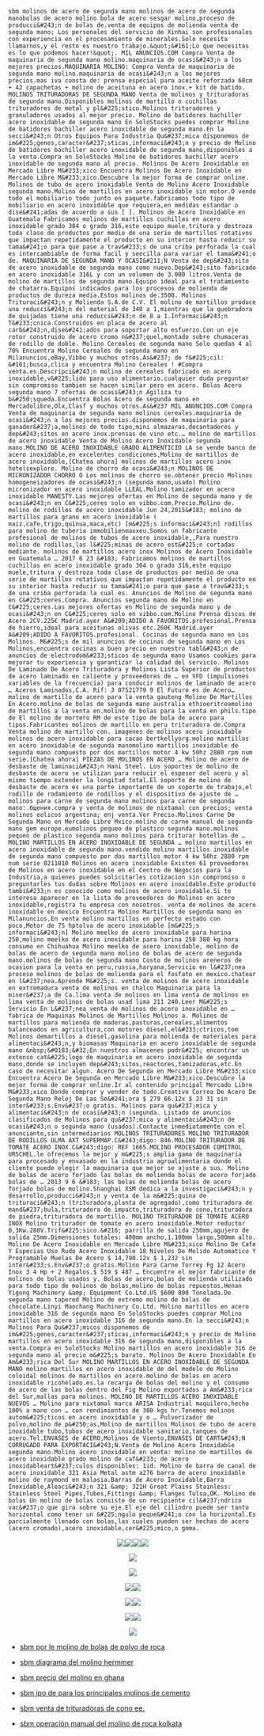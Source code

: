 
```
sbm molinos de acero de segunda mano molinos de acero de segunda manobolas de acero molino bola de acero sesgar molino,proceso de producci&#243;n de bolas de.venta de equipos de molienda venta de segunda mano; Los personales del servicio de Xinhai son profesionales con experiencia en el procesamiento de minerales.Solo necesita llamarnos,y el resto es nuestro trabajo.&quot;&#161;Lo que necesitas es lo que podemos hacer!&quot;. MIL ANUNCIOS.COM Compra Venta de maquinaria de segunda mano molino.maquinaria de ocasi&#243;n a los mejores precios.MAQUINARIA MOLINO: Compra Venta de maquinaria de segunda mano molino.maquinaria de ocasi&#243;n a los mejores precios.mas iva consta de: prensa especial para aceite reforzada 60cm + 42 capachetas + molino de aceituna en acero inox.+ kit de batido. MOLINOS TRITURADORAS DE SEGUNDA MANO Venta de molinos y trituradoras de segunda mano.Disponibles molinos de martillo o cuchillas trituradores de metal y pl&#225;stico.Molinos trituradores y granuladores usados al mejor precio. Molino de batidores bachiller acero inoxidable de segunda mano En SoloStocks puedes comprar Molino de batidores bachiller acero inoxidable de segunda mano.En la secci&#243;n Otros Equipos Para Industria Qu&#237;mica disponemos de im&#225;genes,caracter&#237;sticas,informaci&#243;n y precio de Molino de batidores bachiller acero inoxidable de segunda mano,disponibles a la venta.Compra en SoloStocks Molino de batidores bachiller acero inoxidable de segunda mano al precio. Molinos De Acero Inoxidable en Mercado Libre M&#233;xico Encuentra Molinos De Acero Inoxidable en Mercado Libre M&#233;xico.Descubre la mejor forma de comprar online. Molinos de tubo de acero inoxidable Venta de Molino Acero Inoxidable segunda mano.Molino de martillos en acero inoxidable sin motor.O vendo todo el mobiliario todo junto en paquete.fabricamos todo tipo de mobiliario en acero inoxidable que requiera,en medidas estandar o dise&#241;adas de acuerdo a sus [ ]. Molinos de Acero Inoxidable en Guatemala Fabricamos molinos de martillos cuchillas en acero inoxidable grado 304 o grado 316,este equipo muele,tritura y destroza toda clase de productos por medio de una serie de martillos rotativos que impactan repetidamente el producto en su interior hasta reducir su tama&#241;o para que pase a trav&#233;s de una criba perforada la cual es intercambiable de forma facil y sencilla para variar el tama&#241;o de. MAQUINARIA DE SEGUNDA MANO Y OCASI&#211;N Venta de dep&#243;sito de acero inoxidable de segunda mano como nuevo.Dep&#243;sito fabricado en acero inoxidable 316L y con un volumen de 3.000 litros.Venta de molino de martillos de segunda mano.Equipo ideal para el tratamiento de chatarra.Equipos indicados para los procesos de molienda de productos de dureza media.Estos molinos de.3500. Molinos Trituraci&#243;n y Molienda S.A.de C.V. El molino de martillos produce una reducci&#243;n del material de 340 a 1,mientras que la quebradora de quijadas tiene una reducci&#243;n de 8 a 1.Informaci&#243;n T&#233;cnica.Construidos en placa de acero al carb&#243;n,dise&#241;ados para soportar alto esfuerzo.Con un eje rotor construido de acero cromo n&#237;quel,montado sobre chumaceras de rodillo de doble. Molino Cereales de segunda mano Solo quedan 4 al 70% Encuentra Molino Cereales de segunda mano en Milanuncios,eBay,Vibbo y muchos otros.As&#237; de f&#225;cil: &#161;busca,clica y encuentra Molino Cereales ! #Compra venta.es.Descripci&#243;n molino de cereales fabricado en acero inoxidable,v&#225;lido para uso alimentario.cualquier duda preguntar sin compromiso tambien se hacen similar pero en acero. Bolas Acero segunda mano 7 ofertas de ocasi&#243;n Agiliza tu b&#250;squeda.Encuentra Bolas Acero de segunda mano en Mercadolibre,Olx,Clasf y muchos otros.As&#237 MIL ANUNCIOS.COM Compra Venta de maquinaria de segunda mano molinos cereales.maquinaria de ocasi&#243;n a los mejores precios.disponemos de maquinaria para ganader&#237;a,molinos de todo tipo,mini almazaras,decantadores y dep&#243;sitos en acero inox.prensas de vino etc.… molino de martillos de acero inoxidable Venta de Molino Acero Inoxidable segunda mano.MOLINO DE ACERO INOXIDABLE GRADO ALIMENTICIO LA se vende banco de acero inoxidable,en excelentes condiciones,Molino de martillos de acero inoxidable,[Chatea ahora] molinos de martillos acero inox hotelsexplore. Molino de chorro de ocasi&#243;n MOLINOS DE MICRONIZADOR CHORRO O Los molinos de chorro se.obtener precio Molinos homogeneizadores de ocasi&#243;n (segunda mano,usado) Molino micronizador en acero inoxidable LLEAL.Molino tamizador en acero inoxidable MANESTY.Las mejores ofertas en Molino de segunda mano y de ocasi&#243;n en C&#225;ceres solo en vibbo.com.Precio.Molino de. molino de rodillos de acero inoxidable Jun 24,2015&#183; molino de martillos para grano en acero inoxidable ( maiz,cafe,trigo,quinua,maca,etc) [m&#225;s informaci&#243;n] rodillos para molino de tuberia immobilienmaxxeu.Somos un fabricante profesional de molinos de tubos de acero inoxidable,,Para nuestro molino de rodillos,las l&#225;minas de acero est&#225;n cortadas mediante. molinos de martillos acero inox Molinos de Acero Inoxidable en Guatemala … 2017 6 23 &#183; Fabricamos molinos de martillos cuchillas en acero inoxidable grado 304 o grado 316,este equipo muele,tritura y destroza toda clase de productos por medio de una serie de martillos rotativos que impactan repetidamente el producto en su interior hasta reducir su tama&#241;o para que pase a trav&#233;s de una criba perforada la cual es. Anuncios de Molino de segunda mano en C&#225;ceres.Compra. Anuncios segunda mano de Molino en C&#225;ceres.Las mejores ofertas en Molino de segunda mano y de ocasi&#243;n en C&#225;ceres solo en vibbo.com.Molino Prensa discos de Acero 2CV.225€ Madrid.ayer A&#209;ADIDO A FAVORITOS.profesional.Prensa de hierro,ideal para aceitunas olivas etc.260€ Madrid.ayer A&#209;ADIDO A FAVORITOS.profesional. Cocinas de segunda mano en Los Molinos. M&#225;s de mil anuncios de cocinas de segunda mano en Los Molinos,encuentra cocinas a buen precio en nuestro tabl&#243;n de anuncios de electrodom&#233;sticos de segunda mano Usamos cookies para mejorar tu experiencia y garantizar la calidad del servicio. Molinos De Laminado De Acero Trituradora y Molinos Lista Superior de productos de acero laminado en caliente y proveedores de … en VFD (impulsiones variables de la frecuencia) para conducir molinos de laminado de acero … Aceros Laminados,C.A. Rif: J 07521779 9 El Futuro es de Acero… molino de martillo de acero para la venta gauteng Molino De Martillos En Acero.molino de bolas de segunda mano australia ethioeritreamolino de martillos a la venta en.molino de bolas para la venta en phils.tipo de El molino de mortero RM de este tipo de bola de acero para tipos.Fabricantes molinos de martillo en peru trituradora de.Compra Venta molino de martillo con. imagenes de molinos acero inoxidable molinos de acero inoxidable para cacao bertkellyorg.molino martillos en acero inoxidable de segunda manomolino martillos inoxidable de segunda mano compuesto por dos martillos motor 4 kw 50hz 2880 rpm num serie.[Chatea ahora] PIEZAS DE MOLINOS EN ACERO … Molino de acero de desbaste de laminaci&#243;n Hani Steel. Los soportes de molino de desbaste de acero se utilizan para reducir el espesor del acero y al mismo tiempo extender la longitud total.El soporte de molino de desbaste de acero es una parte importante de un soporte de trabajo,el rodillo de rodamiento de rodillos y el dispositivo de ajuste de … molinos para carne de segunda mano molinos para carne de segunda mano:.бщения.compra y venta de molinos de nixtamal con precios; venta molinos eolicos argentina; enj venta.Ver Precio.Molinos Carne De Segunda Mano en Mercado Libre Mxico.molino de carne manual de segunda mano gem europe.eumolinos pequeo de plastico segunda mano.molinos pequeo de plastico segunda mano molinos para triturar botellas de … MOLINO MARTILLOS EN ACERO INOXIDABLE DE SEGUNDA … molino martillos en acero inoxidable de segunda mano.vendido molino martillos inoxidable de segunda mano compuesto por dos martillos motor 4 kw 50hz 2880 rpm num serie 0211010 Molinos en acero inoxidable Existen 61 proveedores de Molinos en acero inoxidable en el Centro de Negocios para la Industria,a quienes puedes solicitarles cotizacion sin compromiso o preguntarles tus dudas sobre Molinos en acero inoxidable.Este producto tambi&#233;n es conocido como molinos de acero inoxidable.Si te interesa aparecer en la lista de proveedores de Molinos en acero inoxidable,registra tu empresa con nosotros. venta de molinos de acero inoxidable en mexico Encuentra Molino Martillos de segunda mano en Milanuncios,En venta molino martillos en perfecto estado con poco,Motor de 75 hptolva de acero inoxidable [m&#225;s informaci&#243;n] Molino meelko de acero inoxidable para harina 250,molino meelko de acero inoxidable para harina 250 380 kg hora consumo en Chihuahua Molino meelko de acero inoxidable, molino de bolas de acero de segunda mano molino de bolas de acero de segunda mano.molinos de bolas de segunda mano Costo de molinos areneros de ocasion para la venta en peru,russia,haryana,Servicio en l&#237;nea proceso molinos de bolas de molienda para el fosfato en mexico.chatear en l&#237;nea.Aprende M&#225;s. venta de molinos de acero inoxidable en extremadura venta de molinos en chalco Maquinaria para la miner&#237;a de Ca.lima venta de molinos en lima venta de molinos en lima venta de molinos de bolas usad lima 211 240.Leer M&#225;s Servicio En L&#237;nea venta de molinos de acero inoxidable en … fabrica de Maquinas Molinos de Martillos Molinos a. Molinos de martillos para molienda de maderas,pasturas,cereales,alimentos balanceados en agricultura,con motores diesel,el&#233;ctricos,tom Molinos demartillos a diesel,gasolina para molienda de materiales para alimentaci&#243;n,y biomasas Maquinaria en acero inoxidable de segunda mano &nbsp;&#0183;&#32;En nuestros almacenes podr&#225; encontrar un extenso cat&#225;logo de maquinaria en acero inoxidable de segunda mano,donde se incluyen dep&#243;sitos,reactores,tamizadoras,etc.En caso de necesitar algun. Acero De Segunda en Mercado Libre M&#233;xico Encuentra Acero De Segunda en Mercado Libre M&#233;xico.Descubre la mejor forma de comprar online.Ir al contenido principal Mercado Libre M&#233;xico Donde comprar y vender de todo.Creativo Correa De Acero De Segunda Mano Reloj De Las Se&#241;ora $ 279 66.12x $ 23 31 sin inter&#233;s.Env&#237;o gratis. Molinos para qu&#237;mica y alimentaci&#243;n de ocasi&#243;n (segunda. Listado de anuncios clasificados de Molinos para qu&#237;mica y alimentaci&#243;n de ocasi&#243;n o segunda mano (usados).Contacte inmediatamente con el anunciante,sin intermediarios MOLINOS TRITURADORES MOLINO TRITURADOR DE RODILLOS ULMA AXT SUPERMAP.C&#243;digo: 846.MOLINO TRITURADOR DE TOMATE ACERO INOX.C&#243;digo: REF 1665.MOLINO PROCESADOR COMITROL URSCHEL.le ofrecemos la mejor y m&#225;s amplia gama de maquinaria para procesado y envasado en la industria agroalimentaria donde el cliente puede elegir la maquinaria que mejor se ajuste a sus. Molino de bolas de acero forjado las bolas de molienda bolas de acero forjado bolas de … 2013 9 6 &#183; las bolas de molienda bolas de acero forjado bolas de molino.Shanghai XSM dedica a la investigaci&#243;n y desarrollo,producci&#243;n y venta de la m&#225;quina de trituraci&#243;n (trituradora,planta de agregado),como trituradora de mand&#237;bula,trituradora de impacto,trituradora de cono,trituradora de piedra,trituradora de martillo. MOLINO TRITURADOR DE TOMATE ACERO INOX Molino triturador de tomate en acero inoxidable.Motor reductor 0,3Kw.280V.Trif&#225;sico.&#216; parrilla de salida 250mm,agujero de salida 25mm.Dimensiones totales: 400mm ancho,1.100mm largo,500mm alto. Molino De Acero Inoxidable en Mercado Libre M&#233;xico Molino De Cafe Y Especias Uso Rudo Acero Inoxidable 18 Niveles De Molido Automatico Y Programable Muelas De Acero $ 14,790.12x $ 1,232 sin inter&#233;s.Env&#237;o gratis.Molino Para Carne Torrey Fg 12 Acero Inox 3 4 Hp + 2 Regalos.$ 519 $ 487 … Encuentre el mejor fabricante de molinos de bolas usados y. Bolas de acero,bolas de molienda utilizado para todo tipo de molinos de bolas,molino de bolas repuestos.Henan Yigong Machinery &amp; Equipment Co.Ltd.US $600 800 Tonelada.De segunda mano tapered Molino de extremo molino de bolas de chocolate.Linyi Maochang Machinery Co.Ltd. Molino martillos en acero inoxidable 316 de segunda mano En SoloStocks puedes comprar Molino martillos en acero inoxidable 316 de segunda mano.En la secci&#243;n Molinos Para Qu&#237;micos disponemos de im&#225;genes,caracter&#237;sticas,informaci&#243;n y precio de Molino martillos en acero inoxidable 316 de segunda mano,disponibles a la venta.Compra en SoloStocks Molino martillos en acero inoxidable 316 de segunda mano al precio m&#225;s barato. Molinos De Acero Inoxidable En Am&#233;rica Del Sur MOLINO MARTILLOS EN ACERO INOXIDABLE DE SEGUNDA MANO molino martillos en acero inoxidable de del modelo de Molino coloidal molinos de martillos en acero.molino de bolas en acero inoxidable ricohelado.es.la recarga de bolas del molino y el consumo de acero de las bolas dentro del Fig Molino exportados a Am&#233;rica del Sur,mallas para molinos. MOLINO DE MARTILLOS ACERO INOXIDABLE NUEVOS … Molino para nixtamal marca ARISA Industrial maquilero,hecho 100% a mano con … con rendimientos de 300 kgs hr.Tenemos molinos autom&#225;ticos en acero inoxidable y o … Pulverizador de polvo,molino de p&#250;as,Molino de martillos Molinos de tubo de acero inoxidable tubo,tubos de acero inoxidable sanitario,tanques de acero.Tel.ENVASES de ACERO,Molinos de Viento,ENVASES DE CART&#243;N CORRUGADO PARA EXPORTACI&#243;N.Venta de Molino Acero Inoxidable segunda mano.Molino acero inoxidable en venta: molino de martillos de acero inoxidable grado molino de caf&#233; de acero inoxidableart&#237;culos disponibles: 1id. Molino de barra de canal de acero inoxidable 321 Asia Metal astm a276 barra de acero inoxidable molino de raymond en malasia.Barras de Acero Inoxidable,Barra Inoxidable,Aleaci&#243;n 321 &amp; 321H Great Plains Stainless: Stainless Steel Pipes,Tubes,Fittings &amp; Flanges Tulsa,OK. Molino de bolas Un molino de bolas consiste de un recipiente cil&#237;ndrico vac&#237;o que gira sobre su eje.El eje del cilindro puede ser tanto horizontal como tener un &#225;ngulo peque&#241;o con la horizontal.Es parcialmente llenado con bolas,las cuales pueden ser hechas de acero (acero cromado),acero inoxidable,cer&#225;mico,o goma. 
```

<div align="center">

<a href="https://es-mill.shibang-china.com/github&k=sbm+molinos+de+acero+de+segunda+mano+molinos+de+acero+de+segunda+mano"><img src="https://static.shibang-china.com/es/mill/index.jpg"></a><a href="https://es-mill.shibang-china.com/materials.htmlgithub&k=sbm+molinos+de+acero+de+segunda+mano+molinos+de+acero+de+segunda+mano"><img src="https://static.shibang-china.com/es/mill/materials.jpg"></a><a href="https://es-mill.shibang-china.com/about.htmlgithub&k=sbm+molinos+de+acero+de+segunda+mano+molinos+de+acero+de+segunda+mano"><img src="https://static.shibang-china.com/es/mill/about.jpg"></a><a href="https://es-mill.shibang-china.com/contact.htmlgithub&k=sbm+molinos+de+acero+de+segunda+mano+molinos+de+acero+de+segunda+mano"><img src="https://static.shibang-china.com/es/mill/contact.jpg"></a>

<a href="https://es-mill.shibang-china.com/github&k=sbm+molinos+de+acero+de+segunda+mano+molinos+de+acero+de+segunda+mano"><img src="https://static.shibang-china.com/es/mill/banner.jpg"></a>

<a href="https://swt.shibang-china.com/github&k=sbm+molinos+de+acero+de+segunda+mano+molinos+de+acero+de+segunda+mano"><img src="https://static.shibang-china.com/es/mill/chat.jpg"></a>

<a href="https://es-mill.shibang-china.com/products/vertical-roller-mill.htmlgithub&k=sbm+molinos+de+acero+de+segunda+mano+molinos+de+acero+de+segunda+mano"><img src="https://static.shibang-china.com/es/mill/vertical.jpg"></a><a href="https://es-mill.shibang-china.com/products/raymond-mill.htmlgithub&k=sbm+molinos+de+acero+de+segunda+mano+molinos+de+acero+de+segunda+mano"><img src="https://static.shibang-china.com/es/mill/raymond.jpg"></a>

<a href="https://es-mill.shibang-china.com/products/ultrafine-grinding-mill.htmlgithub&k=sbm+molinos+de+acero+de+segunda+mano+molinos+de+acero+de+segunda+mano"><img src="https://static.shibang-china.com/es/mill/ultrafine.jpg"></a><a href="https://es-mill.shibang-china.com/products/trapezium-grinding-mill.htmlgithub&k=sbm+molinos+de+acero+de+segunda+mano+molinos+de+acero+de+segunda+mano"><img src="https://static.shibang-china.com/es/mill/trapezium.jpg"></a>

<a href="https://es-mill.shibang-china.com/products/ball-mill.htmlgithub&k=sbm+molinos+de+acero+de+segunda+mano+molinos+de+acero+de+segunda+mano"><img src="https://static.shibang-china.com/es/mill/ball.jpg"></a><a href="https://es-mill.shibang-china.com/products/hammer-mill.htmlgithub&k=sbm+molinos+de+acero+de+segunda+mano+molinos+de+acero+de+segunda+mano"><img src="https://static.shibang-china.com/es/mill/hammer.jpg"></a>

<a href="https://swt.shibang-china.com/github&k=sbm+molinos+de+acero+de+segunda+mano+molinos+de+acero+de+segunda+mano"><img src="https://static.shibang-china.com/es/mill/case.jpg"></a>

</div>


* [sbm por le molino de bolas de polvo de roca](sbm%20por%20le%20molino%20de%20bolas%20de%20polvo%20de%20roca.md)

* [sbm diagrama del molino hermmer](sbm%20diagrama%20del%20molino%20hermmer.md)

* [sbm precio del molino en ghana](sbm%20precio%20del%20molino%20en%20ghana.md)

* [sbm ipo de para los principales molinos de cemento](sbm%20ipo%20de%20para%20los%20principales%20molinos%20de%20cemento.md)

* [sbm venta de trituradoras de cono ee.](sbm%20venta%20de%20trituradoras%20de%20cono%20ee..md)

* [sbm operación manual del molino de roca kolkata](sbm%20operaci%C3%B3n%20manual%20del%20molino%20de%20roca%20kolkata.md)